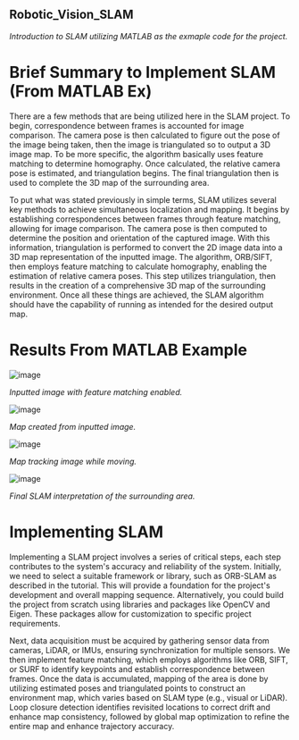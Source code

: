 ## Robotic_Vision_SLAM
*Introduction to SLAM utilizing MATLAB as the exmaple code for the project.*

# Brief Summary to Implement SLAM (From MATLAB Ex)
There are a few methods that are being utilized here in the SLAM project. To begin, correspondence between frames is accounted for image comparison. The camera pose is then calculated to figure out the pose of the image being taken, then the image is triangulated so to output a 3D image map. 
To be more specific, the algorithm basically uses feature matching to determine homography. Once calculated, the relative camera pose is estimated, and triangulation begins. The final triangulation then is used to complete the 3D map of the surrounding area.  

To put what was stated previously in simple terms, SLAM utilizes several key methods to achieve simultaneous localization and mapping. It begins by establishing correspondences between frames through feature matching, allowing for image comparison. The camera pose is then computed to determine the position and orientation of the captured image. With this information, triangulation is performed to convert the 2D image data into a 3D map representation of the inputted image. The algorithm, ORB/SIFT, then employs feature matching to calculate homography, enabling the estimation of relative camera poses. This step utilizes triangulation, then results in the creation of a comprehensive 3D map of the surrounding environment. Once all these things are achieved, the SLAM algorithm should have the capability of running as intended for the desired output map. 

# Results From MATLAB Example
![image](https://github.com/RoboticsZ12/Robotic_Vision_SLAM/assets/142946153/54b7182c-0999-434e-a830-94fe52576636)

*Inputted image with feature matching enabled.*

![image](https://github.com/RoboticsZ12/Robotic_Vision_SLAM/assets/142946153/8583785b-0716-4287-af0a-26a787e778b0)

*Map created from inputted image.*

![image](https://github.com/RoboticsZ12/Robotic_Vision_SLAM/assets/142946153/afee9660-46dc-43e7-b8c4-5817123ab517)

*Map tracking image while moving.*

![image](https://github.com/RoboticsZ12/Robotic_Vision_SLAM/assets/142946153/d0f7b64e-a98d-4708-b5d5-124dbff19bf2)

*Final SLAM interpretation of the surrounding area.*

# Implementing SLAM
Implementing a SLAM project involves a series of critical steps, each step contributes to the system's accuracy and reliability of the system. Initially, we need to select a suitable framework or library, such as ORB-SLAM as described in the tutorial. This will provide a foundation for the project's development and overall mapping sequence. Alternatively, you could build the project from scratch using libraries and packages like OpenCV and Eigen. These packages allow for customization to specific project requirements. 

Next, data acquisition must be acquired by gathering sensor data from cameras, LiDAR, or IMUs, ensuring synchronization for multiple sensors. We then implement feature matching, which employs algorithms like ORB, SIFT, or SURF to identify keypoints and establish correspondence between frames.  Once the data is accumulated, mapping of the area is done by utilizing estimated poses and triangulated points to construct an environment map, which varies based on SLAM type (e.g., visual or LiDAR). Loop closure detection identifies revisited locations to correct drift and enhance map consistency, followed by global map optimization to refine the entire map and enhance trajectory accuracy. 
